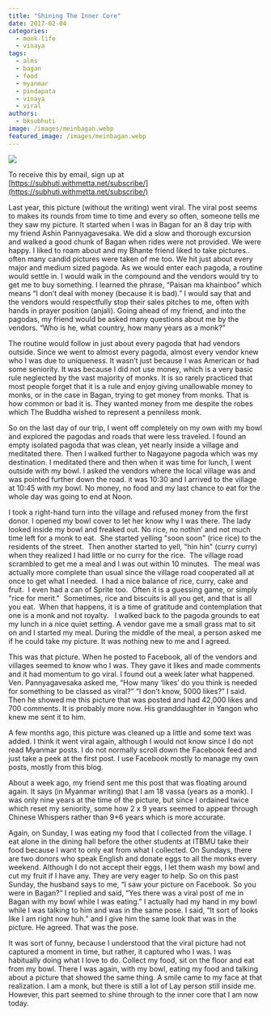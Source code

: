 ```yaml
---
title: "Shining The Inner Core"
date: 2017-02-04
categories: 
  - monk-life
  - vinaya
tags: 
  - alms
  - bagan
  - food
  - myanmar
  - pindapata
  - vinaya
  - viral
authors: 
  - bksubhuti
image: /images/meinbagan.webp
featured_image: /images/meinbagan.webp
---
```


[![](/images/meinbagan.webp)](/images/2017/01/meinbagan.webp)

To receive this by email, sign up at [https://subhuti.withmetta.net/subscribe/](https://subhuti.withmetta.net/subscribe/)

Last year, this picture (without the writing) went viral. The viral post seems to makes its rounds from time to time and every so often, someone tells me they saw my picture. It started when I was in Bagan for an 8 day trip with my friend Ashin Pannyagavesaka. We did a slow and thorough excursion and walked a good chunk of Bagan when rides were not provided. We were happy. I liked to roam about and my Bhante friend liked to take pictures.. often many candid pictures were taken of me too. We hit just about every major and medium sized pagoda. As we would enter each pagoda, a routine would settle in. I would walk in the compound and the vendors would try to get me to buy something. I learned the phrase, “Paisan ma khainboo” which means “I don’t deal with money (because it is bad).” I would say that and the vendors would respectfully stop their sales pitches to me, often with hands in prayer position (anjali). Going ahead of my friend, and into the pagodas, my friend would be asked many questions about me by the vendors. “Who is he, what country, how many years as a monk?”

The routine would follow in just about every pagoda that had vendors outside. Since we went to almost every pagoda, almost every vendor knew who I was due to uniqueness. It wasn’t just because I was American or had some seniority. It was because I did not use money, which is a very basic rule neglected by the vast majority of monks. It is so rarely practiced that most people forget that it is a rule and enjoy giving unallowable money to monks, or in the case in Bagan, trying to get money from monks. That is how common or bad it is. They wanted money from me despite the robes which The Buddha wished to represent a penniless monk.

So on the last day of our trip, I went off completely on my own with my bowl and explored the pagodas and roads that were less traveled. I found an empty isolated pagoda that was clean, yet nearly inside a village and meditated there. Then I walked further to Nagayone pagoda which was my destination. I meditated there and then when it was time for lunch, I went outside with my bowl. I asked the vendors where the local village was and was pointed further down the road. it was 10:30 and I arrived to the village at 10:45 with my bowl. No money, no food and my last chance to eat for the whole day was going to end at Noon.

I took a right-hand turn into the village and refused money from the first donor. I opened my bowl cover to let her know why I was there. The lady looked inside my bowl and freaked out. No rice, no nothin’ and not much time left for a monk to eat.  She started yelling "soon soon" (rice rice) to the residents of the street.  Then another started to yell, "hin hin" (curry curry) when they realized I had little or no curry for the rice.  The village road scrambled to get me a meal and I was out within 10 minutes.  The meal was actually more complete than usual since the village road cooperated all at once to get what I needed.  I had a nice balance of rice, curry, cake and fruit.  I even had a can of Sprite too.  Often it is a guessing game, or simply "rice for merit."  Sometimes, rice and biscuits is all you get, and that is all you eat.  When that happens, it is a time of gratitude and contemplation that one is a monk and not royalty.   I walked back to the pagoda grounds to eat my lunch in a nice quiet setting. A vendor gave me a small grass mat to sit on and I started my meal. During the middle of the meal, a person asked me if he could take my picture. It was nothing new to me and I agreed.

This was that picture. When he posted to Facebook, all of the vendors and villages seemed to know who I was. They gave it likes and made comments and it had momentum to go viral. I found out a week later what happened. Ven. Pannyagavesaka asked me, “How many ‘likes’ do you think is needed for something to be classed as viral?” “I don’t know, 5000 likes?” I said. Then he showed me this picture that was posted and had 42,000 likes and 700 comments. It is probably more now. His granddaughter in Yangon who knew me sent it to him.

A few months ago, this picture was cleaned up a little and some text was added. I think it went viral again, although I would not know since I do not read Myanmar posts. I do not normally scroll down the Facebook feed and just take a peek at the first post. I use Facebook mostly to manage my own posts, mostly from this blog.

About a week ago, my friend sent me this post that was floating around again. It says (in Myanmar writing) that I am 18 vassa (years as a monk). I was only nine years at the time of the picture, but since I ordained twice which reset my seniority, some how 2 x 9 years seemed to appear through Chinese Whispers rather than 9+6 years which is more accurate.

Again, on Sunday, I was eating my food that I collected from the village. I eat alone in the dining hall before the other students at ITBMU take their food because I want to only eat from what I collected. On Sundays, there are two donors who speak English and donate eggs to all the monks every weekend. Although I do not accept their eggs, I let them wash my bowl and cut my fruit if I have any. They are very eager to help. So on this past Sunday, the husband says to me, “I saw your picture on Facebook. So you were in Bagan?” I replied and said, “Yes there was a viral post of me in Bagan with my bowl while I was eating.” I actually had my hand in my bowl while I was talking to him and was in the same pose. I said, “It sort of looks like I am right now huh.” and I give him the same look that was in the picture. He agreed. That was the pose.

It was sort of funny, because I understood that the viral picture had not captured a moment in time, but rather, it captured who I was. I was habitually doing what I love to do. Collect my food, sit on the floor and eat from my bowl. There I was again, with my bowl, eating my food and talking about a picture that showed the same thing. A smile came to my face at that realization. I am a monk, but there is still a lot of Lay person still inside me. However, this part seemed to shine through to the inner core that I am now today.